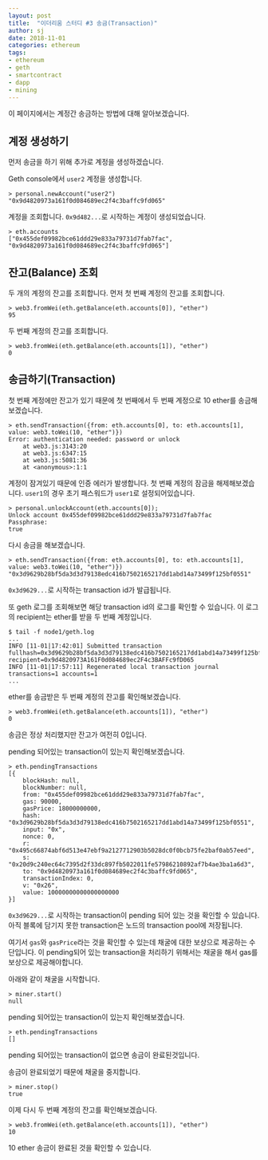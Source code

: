```yaml
---
layout: post
title:  "이더리움 스터디 #3 송금(Transaction)"
author: sj
date: 2018-11-01
categories: ethereum
tags:
- ethereum
- geth
- smartcontract
- dapp
- mining
---
```


이 페이지에서는 계정간 송금하는 방법에 대해 알아보겠습니다.

## 계정 생성하기

먼저 송금을 하기 위해 추가로 계정을 생성하겠습니다.

Geth console에서 `user2` 계정을 생성합니다.

```
> personal.newAccount("user2")
"0x9d4820973a161f0d084689ec2f4c3baffc9fd065"
```

계정을 조회합니다.
`0x9d482...`로 시작하는 계정이 생성되었습니다.

```
> eth.accounts
["0x455def09982bce61ddd29e833a79731d7fab7fac", "0x9d4820973a161f0d084689ec2f4c3baffc9fd065"]
```

## 잔고(Balance) 조회

두 개의 계정의 잔고를 조회합니다.
먼저 첫 번째 계정의 잔고를 조회합니다.

```
> web3.fromWei(eth.getBalance(eth.accounts[0]), "ether")
95
```

두 번째 계정의 잔고를 조회합니다.

```
> web3.fromWei(eth.getBalance(eth.accounts[1]), "ether")
0
```

## 송금하기(Transaction)

첫 번째 계정에만 잔고가 있기 때문에 첫 번째에서 두 번째 계정으로 10 ether를 송금해보겠습니다.

```
> eth.sendTransaction({from: eth.accounts[0], to: eth.accounts[1], value: web3.toWei(10, "ether")})
Error: authentication needed: password or unlock
    at web3.js:3143:20
    at web3.js:6347:15
    at web3.js:5081:36
    at <anonymous>:1:1
```

계정이 잠겨있기 때문에 인증 에러가 발생합니다.
첫 번째 계정의 잠금을 해제해보겠습니다. `user1`의 경우 초기 패스워드가 `user1`로 설정되어있습니다.

```
> personal.unlockAccount(eth.accounts[0]);
Unlock account 0x455def09982bce61ddd29e833a79731d7fab7fac
Passphrase:
true
```

다시 송금을 해보겠습니다.

```
> eth.sendTransaction({from: eth.accounts[0], to: eth.accounts[1], value: web3.toWei(10, "ether")})
"0x3d9629b28bf5da3d3d79138edc416b7502165217dd1abd14a73499f125bf0551"
```

`0x3d9629...`로 시작하는 transaction id가 발급됩니다.

또 geth 로그를 조회해보면 해당 transaction id의 로그를 확인할 수 있습니다.
이 로그의 recipient는 ether를 받을 두 번째 계정입니다.

```
$ tail -f node1/geth.log
...
INFO [11-01|17:42:01] Submitted transaction                    fullhash=0x3d9629b28bf5da3d3d79138edc416b7502165217dd1abd14a73499f125bf0551 recipient=0x9d4820973A161F0d084689ec2F4c3BAFFc9fD065
INFO [11-01|17:57:11] Regenerated local transaction journal    transactions=1 accounts=1
...
```

ether를 송금받은 두 번째 계정의 잔고를 확인해보겠습니다.

```
> web3.fromWei(eth.getBalance(eth.accounts[1]), "ether")
0
```

송금은 정상 처리했지만 잔고가 여전히 0입니다.

pending 되어있는 transaction이 있는지 확인해보겠습니다.

```
> eth.pendingTransactions
[{
    blockHash: null,
    blockNumber: null,
    from: "0x455def09982bce61ddd29e833a79731d7fab7fac",
    gas: 90000,
    gasPrice: 18000000000,
    hash: "0x3d9629b28bf5da3d3d79138edc416b7502165217dd1abd14a73499f125bf0551",
    input: "0x",
    nonce: 0,
    r: "0x495c66874abf6d513e47ebf9a2127712903b5028dc0f0bcb75fe2baf0ab57eed",
    s: "0x20d9c240ec64c7395d2f33dc897fb5022011fe57986210892af7b4ae3ba1a6d3",
    to: "0x9d4820973a161f0d084689ec2f4c3baffc9fd065",
    transactionIndex: 0,
    v: "0x26",
    value: 10000000000000000000
}]
```

`0x3d9629...`로 시작하는 transaction이 pending 되어 있는 것을 확인할 수 있습니다.
아직 블록에 담기지 못한 transaction은 노드의 transaction pool에 저장됩니다.

여기서 `gas`와 `gasPrice`라는 것을 확인할 수 있는데 채굴에 대한 보상으로 제공하는 수단입니다.
이 pending되어 있는 transaction을 처리하기 위해서는 채굴을 해서 gas를 보상으로 제공해야합니다.

아래와 같이 채굴을 시작합니다.

```
> miner.start()
null
```

pending 되어있는 transaction이 있는지 확인해보겠습니다.

```
> eth.pendingTransactions
[]
```

pending 되어있는 transaction이 없으면 송금이 완료된것입니다.

송금이 완료되었기 때문에 채굴을 중지합니다.

```
> miner.stop()
true
```

이제 다시 두 번째 계정의 잔고를 확인해보겠습니다.

```
> web3.fromWei(eth.getBalance(eth.accounts[1]), "ether")
10
```

10 ether 송금이 완료된 것을 확인할 수 있습니다.
